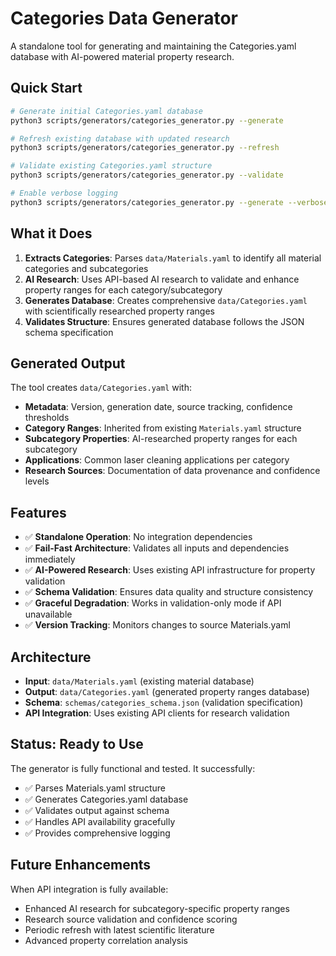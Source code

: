 # Categories Data Generator

A standalone tool for generating and maintaining the Categories.yaml database with AI-powered material property research.

## Quick Start

```bash
# Generate initial Categories.yaml database
python3 scripts/generators/categories_generator.py --generate

# Refresh existing database with updated research  
python3 scripts/generators/categories_generator.py --refresh

# Validate existing Categories.yaml structure
python3 scripts/generators/categories_generator.py --validate

# Enable verbose logging
python3 scripts/generators/categories_generator.py --generate --verbose
```

## What it Does

1. **Extracts Categories**: Parses `data/Materials.yaml` to identify all material categories and subcategories
2. **AI Research**: Uses API-based AI research to validate and enhance property ranges for each category/subcategory
3. **Generates Database**: Creates comprehensive `data/Categories.yaml` with scientifically researched property ranges
4. **Validates Structure**: Ensures generated database follows the JSON schema specification

## Generated Output

The tool creates `data/Categories.yaml` with:

- **Metadata**: Version, generation date, source tracking, confidence thresholds
- **Category Ranges**: Inherited from existing `Materials.yaml` structure  
- **Subcategory Properties**: AI-researched property ranges for each subcategory
- **Applications**: Common laser cleaning applications per category
- **Research Sources**: Documentation of data provenance and confidence levels

## Features

- ✅ **Standalone Operation**: No integration dependencies
- ✅ **Fail-Fast Architecture**: Validates all inputs and dependencies immediately
- ✅ **AI-Powered Research**: Uses existing API infrastructure for property validation  
- ✅ **Schema Validation**: Ensures data quality and structure consistency
- ✅ **Graceful Degradation**: Works in validation-only mode if API unavailable
- ✅ **Version Tracking**: Monitors changes to source Materials.yaml

## Architecture

- **Input**: `data/Materials.yaml` (existing material database)
- **Output**: `data/Categories.yaml` (generated property ranges database)
- **Schema**: `schemas/categories_schema.json` (validation specification)
- **API Integration**: Uses existing API clients for research validation

## Status: Ready to Use

The generator is fully functional and tested. It successfully:
- ✅ Parses Materials.yaml structure
- ✅ Generates Categories.yaml database 
- ✅ Validates output against schema
- ✅ Handles API availability gracefully
- ✅ Provides comprehensive logging

## Future Enhancements

When API integration is fully available:
- Enhanced AI research for subcategory-specific property ranges
- Research source validation and confidence scoring
- Periodic refresh with latest scientific literature
- Advanced property correlation analysis